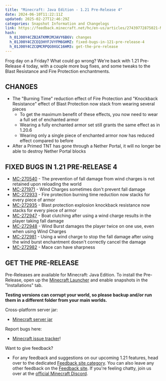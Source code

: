 ```yaml
---
title: "Minecraft: Java Edition - 1.21 Pre-Release 4"
date: 2024-06-10T11:22:11Z
updated: 2025-02-27T12:46:29Z
categories: Snapshot Information and Changelogs
link: https://feedback.minecraft.net/hc/en-us/articles/27439772875021-Minecraft-Java-Edition-1-21-Pre-Release-4
hash:
  h_01J00Y4CZB2ATKMMJMJAVY6B6V: changes
  h_01J00Y4CZCEQ3HYFJVYFM6GHMZ: fixed-bugs-in-121-pre-release-4
  h_01J00Y4CZCQMCRPQG9XGC16HM3: get-the-pre-release
---
```


Frog day on a Friday? What could go wrong? We're back with 1.21 Pre-Release 4 today, with a couple more bug fixes, and some tweaks to the Blast Resistance and Fire Protection enchantments.

## CHANGES

- The "Burning Time" reduction effect of Fire Protection and "Knockback Resistance" effect of Blast Protection now stack from wearing several pieces
  - To get the maximum benefit of these effects, you now need to wear a full set of enchanted armor
  - Wearing a fully enchanted armor set still grants the same effect as in 1.20.6
  - Wearing only a single piece of enchanted armor now has reduced effect compared to before
- After a Primed TNT has gone through a Nether Portal, it will no longer be able to destroy Nether Portal blocks

## FIXED BUGS IN 1.21 PRE-RELEASE 4

- [MC-270540](https://bugs.mojang.com/browse/MC-270540) - The prevention of fall damage from wind charges is not retained upon reloading the world
- [MC-271971](https://bugs.mojang.com/browse/MC-271971) - Wind Charges sometimes don't prevent fall damage
- [MC-272933](https://bugs.mojang.com/browse/MC-272933) - Fire protection burning time reduction now stacks for every piece of armor
- [MC-272935](https://bugs.mojang.com/browse/MC-272935) - Blast protection explosion knockback resistance now stacks for every piece of armor
- [MC-272947](https://bugs.mojang.com/browse/MC-272947) - Boat clutching after using a wind charge results in the player taking fall damage
- [MC-272948](https://bugs.mojang.com/browse/MC-272948) - Wind Burst damages the player twice on one use, even when using Wind Charges
- [MC-272981](https://bugs.mojang.com/browse/MC-272981) - Using a wind charge to stop the fall damage after using the wind burst enchantment doesn't correctly cancel the damage
- [MC-272982](https://bugs.mojang.com/browse/MC-272982) - Mace can have sharpness

## GET THE PRE-RELEASE

Pre-Releases are available for Minecraft: Java Edition. To install the Pre-Release, open up the [Minecraft Launcher](https://www.minecraft.net/download.html) and enable snapshots in the "Installations" tab.

**Testing versions can corrupt your world, so please backup and/or run them in a different folder from your main worlds.**

Cross-platform server jar:

- [Minecraft server jar](https://piston-data.mojang.com/v1/objects/14b1a86d9fcfc82c013e82910e8209617c3a721e/server.jar)

Report bugs here:

- [Minecraft issue tracker](https://bugs.mojang.com/projects/MC/summary)!

Want to give feedback?

- For any feedback and suggestions on our upcoming 1.21 features, head over to the dedicated [Feedback site category](https://aka.ms/Minecraft121Feedback). You can also leave any other feedback on the [Feedback site](https://feedback.minecraft.net/). If you're feeling chatty, join us over at the [official Minecraft Discord](https://discordapp.com/invite/minecraft).
